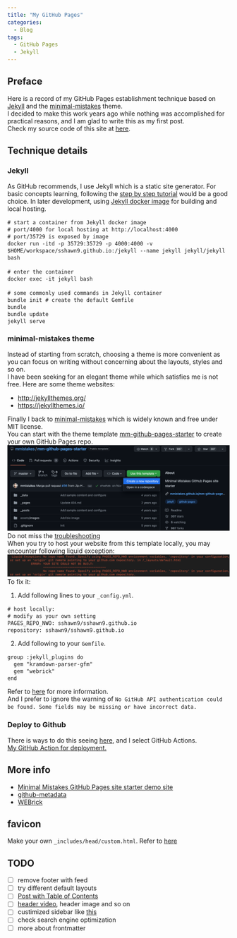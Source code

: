 ```yaml
---
title: "My GitHub Pages"
categories:
  - Blog
tags:
  - GitHub Pages
  - Jekyll
---
```


## Preface
Here is a record of my GitHub Pages establishment technique based on [Jekyll](https://jekyllrb.com/) and the [minimal-mistakes](https://github.com/mmistakes/minimal-mistakes) theme.  
I decided to make this work years ago while nothing was accomplished for practical reasons, and I am glad to write this as my first post.  
Check my source code of this site at [here](https://github.com/sshawn9/sshawn9.github.io).  

## Technique details
### Jekyll
As GitHub recommends, I use Jekyll which is a static site generator. For basic concepts learning, following the [step by step tutorial](https://jekyllrb.com/docs/step-by-step/01-setup/) would be a good choice. In later development, using [Jekyll docker image](https://hub.docker.com/r/jekyll/jekyll/) for building and local hosting.  

```shell
# start a container from Jekyll docker image
# port/4000 for local hosting at http://localhost:4000
# port/35729 is exposed by image
docker run -itd -p 35729:35729 -p 4000:4000 -v $HOME/workspace/sshawn9.github.io:/jekyll --name jekyll jekyll/jekyll bash

# enter the container
docker exec -it jekyll bash

# some commonly used commands in Jekyll container
bundle init # create the default Gemfile
bundle
bundle update
jekyll serve
```

### minimal-mistakes theme  
Instead of starting from scratch, choosing a theme is more  convenient as you can focus on writing without concerning about the layouts, styles and so on.  
I have been seeking for an elegant theme while which satisfies me is not free. Here are some theme websites:  
- <http://jekyllthemes.org/>
- <https://jekyllthemes.io/>  

Finally I back to [minimal-mistakes](https://github.com/mmistakes/minimal-mistakes) which is widely known and free under MIT license.  
You can start with the theme template [mm-github-pages-starter](https://github.com/mmistakes/mm-github-pages-starter) to create your own GitHub Pages repo.  
![](/assets/images/start-with-the-theme-template.png)
Do not miss the [troubleshooting](https://github.com/mmistakes/mm-github-pages-starter#troubleshooting)  
When you try to host your website from this template locally, you may encounter following liquid exception:
![](/assets/images/liquid-exception.png)  
To fix it:  
1. Add following lines to your `_config.yml`.
```shell
# host locally:
# modify as your own setting
PAGES_REPO_NWO: sshawn9/sshawn9.github.io
repository: sshawn9/sshawn9.github.io
```
2. Add following to your `Gemfile`.
```shell
group :jekyll_plugins do
  gem "kramdown-parser-gfm"
  gem "webrick"
end
```  

Refer to [here](https://github.com/jekyll/github-metadata/blob/main/docs/configuration.md#configuration) for more information.  
And I prefer to ignore the warning of `No GitHub API authentication could be found. Some fields may be missing or have incorrect data.`

### Deploy to Github
There is ways to do this seeing [here](https://jekyllrb.com/docs/deployment/), and I select GitHub Actions.  
[My GitHub Action for deployment.](https://github.com/sshawn9/sshawn9.github.io/blob/main/.github/workflows/jekyll-gh-pages.yml)  

## More info
- [Minimal Mistakes GitHub Pages site starter demo site](https://mmistakes.github.io/mm-github-pages-starter/)
- [github-metadata](https://github.com/jekyll/github-metadata)
- [WEBrick](https://jekyllrb.com/docs/configuration/webrick/)

## favicon
Make your own `_includes/head/custom.html`. Refer to [here](https://github.com/mmistakes/minimal-mistakes/blob/master/_includes/head/custom.html)  

## TODO
- [ ] remove footer with feed
- [ ] try different default layouts
- [ ] [Post with Table of Contents](https://mmistakes.github.io/minimal-mistakes/layout-table-of-contents-post/)
- [ ] [header video](https://mmistakes.github.io/minimal-mistakes/layout/uncategorized/layout-header-video/), header image and so on
- [ ] custimized sidebar like [this](https://mmistakes.github.io/minimal-mistakes/docs/quick-start-guide/)
- [ ] check search engine optimization
- [ ] more about frontmatter

